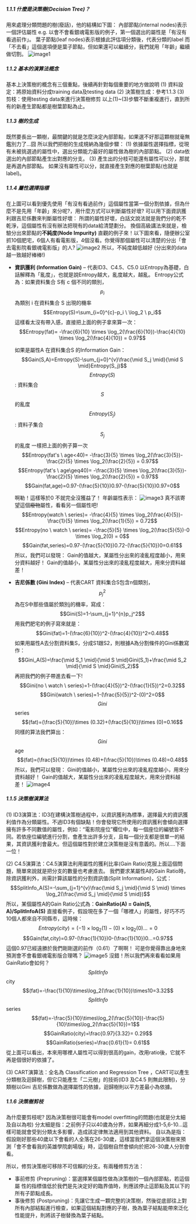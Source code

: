 ##### 1.1.1 什麼是決策樹(Decision Tree)？
用來處理分類問題的樹(廢話)，他的結構如下圖：
內部節點(internal nodes)表示一個評估屬性
e.g. 以會不會看銀魂電影版的例子，第一個選出的屬性是「有沒有看過前作」。
葉子節點(leaf nodes)表示根據此評估項分類後，代表分類的label
而「不去看」這個選項便是葉子節點，但如果還可以繼續分，我們就用「年齡」繼續做切割。
![image1](https://github.com/Evabc/DataMining_MachineLearning/blob/master/1_Classification/1.1_%E6%B1%BA%E7%AD%96%E6%A8%B9_Decision%20Trees/image/1.JPG)

##### 1.1.2 基本的演算法概念
基本上決策樹的概念有三個重點，後續再針對每個重要的地方做說明
(1) 資料設定：將原始資料分成training data及testing data 
(2) 決策樹生成：參考1.1.3
(3) 剪枝：使用testing data來進行決策樹修剪
以上(1)~(3)步驟不斷重複進行，直到所有的新產生節點都是樹葉節點為止。

##### 1.1.3 樹的生成
既然要長出一顆樹，最關鍵的就是怎麼決定內部節點，如果選不好那這顆樹就毫無鑑別力了...囧
所以我們把樹的生成規納為幾個步驟：
(1) 依據屬性選擇指標，從現有未被挑選過的屬性中，選出分類能力最好的屬性做為樹的內部節點。
(2) data依選出的內部節點產生出對應的分支。
(3) 產生出的分枝可能還有屬性可以分，那就是再選內部節點。
    如果沒有屬性可以分，就直接產生對應的樹葉節點(也就是label)。

##### 1.1.4 屬性選擇指標
在上圖可以看到優先使用「有沒有看過前作」這個屬性當第一個分割依據，但為什麼不是先用「年齡」來分呢?，用什麼方式可以判斷屬性好壞? 可以用下面資訊獲利跟吉尼係數來判斷屬性好壞：
所謂的屬性好壞，白話文說法就是我們分的乾不乾淨，這個屬性有沒有辦法把現有的data給清楚劃分。
換個高級講法來就是，檢驗分出來節點的**不純度(Node Impurity)**
直觀的例子來！以下圖來看，隨便辦公室抓10個肥宅，6個人有看電影版，4個沒看。你覺得那個屬性可以清楚的分出「會去電影院看銀魂電影版」的人?
![image2](https://github.com/Evabc/DataMining_MachineLearning/blob/master/1_Classification/1.1_%E6%B1%BA%E7%AD%96%E6%A8%B9_Decision%20Trees/image/2.JPG)
所以，不純度越低越好 (分出來的data越一致越好棒棒!)


* **資訊獲利 (Information Gain)** – 代表ID3、C4.5、C5.0
以Entropy為基礎，白話解釋為「亂度」，也就是說Entropy越大，亂度越大，越亂。
Entropy公式為：如果資料集合 S有 c 個不同的類別，$$p_i$$ 為類別 i 在資料集合 S 出現的機率
$$Entropy(S)=\sum_{i=0}^{c}-p_i \ \log_2 \ p_i$$
這樣看太沒有帶入感，直接把上面的例子拿來算一次：
$$Entropy(fat)= -\frac{6}{10} \times \log_2(\frac{6}{10})-\frac{4}{10} \times \log_2(\frac{4}{10}) = 0.97$$

    如果是屬性A 在資料集合S 的Information Gain：
    $$Gain(S,A)=Entropy(S)-\sum_{j=0}^{v}\frac{\mid S_j \mid}{\mid S \mid}Entropy(S_j)$$
     $$Entropy(S)$$ : 資料集合$$S$$的亂度
     $$Entropy(S_j)$$ : 資料子集合$$S_j$$ 的亂度
    一樣把上面的例子算一次
    $$Entropy(fat's \ age<40)= -\frac{3}{5} \times \log_2(\frac{3}{5})-\frac{2}{5} \times \log_2(\frac{2}{5}) = 0.97$$
    $$Entropy(fat's \ age\geq40)= -\frac{3}{5} \times \log_2(\frac{3}{5})-\frac{2}{5} \times \log_2(\frac{2}{5}) = 0.97$$
    $$Gain(fat,age)=0.97-(\frac{5}{10})0.97-(\frac{5}{10})0.97=0$$
    
    啊勒！這樣等於0 不就完全沒獲益了！
    年齡屬性表示：
    ![image3](https://github.com/Evabc/DataMining_MachineLearning/blob/master/1_Classification/1.1_%E6%B1%BA%E7%AD%96%E6%A8%B9_Decision%20Trees/image/3.JPG)
    真不該寄望這個~~廢物~~屬性，看看另一個屬性吧!
    $$Entropy(watch \ series)= -\frac{4}{5} \times \log_2(\frac{4}{5})-\frac{1}{5} \times \log_2(\frac{1}{5}) = 0.72$$
    $$Entropy(no \ watch \ series)= -\frac{5}{5} \times \log_2(\frac{5}{5})-0 \times \log_2(0) = 0$$
    $$Gain(fat,series)=0.97-(\frac{5}{10})0.72-(\frac{5}{10})0=0.61$$
    所以，我們可以發現：
    Gain的值越大，某屬性分出來的凌亂程度越小，用來分資料越好！
    Gain的值越小，某屬性分出來的凌亂程度越大，用來分資料越差！

* **吉尼係數 (Gini Index)** – 代表CART
資料集合S包含n個類別，$$p_j^2$$ 為在S中那些值屬於類別j的機率，寫成：
$$Gini(S)=1-\sum_{j=1}^{n}p_j^2$$
用我們肥宅的例子寫來就是：$$Gini(fat)=1-(\frac{6}{10})^2-(\frac{4}{10})^2=0.48$$
如果用屬性A去分割資料集S，分成S1跟S2，則根據A為分割條件的Gini係數寫作：
$$Gini_A(S)=\frac{\mid S_1 \mid}{\mid S \mid}Gini(S_1)+\frac{\mid S_2 \mid}{\mid S \mid}Gini(S_2)$$
再把我們的例子帶進去看一下!
$$Gini(no \ watch \ series)=1-(\frac{4}{5})^2-(\frac{1}{5})^2=0.32$$
$$Gini(watch \ series)=1-(\frac{5}{5})^2-(0)^2=0$$
$$Gini$$ series $$(fat)=(\frac{5}{10})\times (0.32)+(\frac{5}{10})\times (0)=0.16$$
同樣的算法我們算出：$$Gini$$ age $$(fat)=(\frac{5}{10})\times (0.48)+(\frac{5}{10})\times (0.48)=0.48$$
所以，我們可以發現：
Gini的值越小，某屬性分出來的凌亂程度越小，用來分資料越好！
Gain的值越大，某屬性分出來的凌亂程度越大，用來分資料越差！
![image4](https://github.com/Evabc/DataMining_MachineLearning/blob/master/1_Classification/1.1_%E6%B1%BA%E7%AD%96%E6%A8%B9_Decision%20Trees/image/4.JPG)
##### 1.1.5 決策樹演算法
(1) ID3演算法：ID3在建構決策樹過程中，以資訊獲利為標準，選擇最大的資訊獲利值作為分類屬性。不過ID3有個缺點！你會發現它所使用的資訊獲利會傾向選擇擁有許多不同數值的屬性，例如：“電影院座位”欄位中，每一個座位的編號皆不同。若依座位編號進行分割，會產生出許多分支，且每一個分支都是很單一的結果，其資訊獲利會最大。但這個屬性對於建立決策樹是沒有意義的。所以....下面一位！

(2) C4.5演算法：C4.5演算法利用屬性的獲利比率(Gain Ratio)克服上面這個問題，簡單來說就是把分支的數量也考慮進去。
我們要求某屬性A的Gain Ratio時，除資訊獲利外，尚需計算該屬性的分割資訊值(Split Information)，公式：$$SplitInfo_A(S)=-\sum_{j=1}^{v}\frac{\mid S_j \mid}{\mid S \mid} \times \log_2(\frac{\mid S_j \mid}{\mid S \mid})$$
所以，某個屬性A的Gain Ratio公式為：**GainRatio(A) = Gain(S, A)/SplitInfoA(S)**
直接看例子，假設現在多了一個「哪裡人」的屬性，好巧不巧10個人都來自不同縣市，這時候：
$$Entropy(city)=(-1)\times\log_2(1)-(0)\times\log_2(0)...=0$$
$$Gain(fat,city)=0.97-(\frac{1}{10})0-(\frac{1}{10})0...=0.97$$
這個0.97已經遠勝於我們剛剛選的前作（0.61）了啊啊！
可是你覺得靠出身地來預測會不會看銀魂電影版合理嗎？
![image5](https://github.com/Evabc/DataMining_MachineLearning/blob/master/1_Classification/1.1_%E6%B1%BA%E7%AD%96%E6%A8%B9_Decision%20Trees/image/5.JPG)
沒錯！所以我們再來看看如果用GainRatio會如何？
$$SplitInfo$$ city $$(fat)=-\frac{1}{10}\times\log_2(\frac{1}{10})\times10=3.32$$
$$SplitInfo$$ series $$(fat)=-\frac{5}{10}\times\log_2(\frac{5}{10})-\frac{5}{10}\times\log_2(\frac{5}{10})=1$$
$$GainRatio(city)=\frac{0.97}{3.32}= 0.29$$
$$GainRatio(series)=\frac{0.61}{1}= 0.61$$
從上面可以看出，本來用哪裡人屬性可以得到很高的gain，改用ratio後，它就不再是個很好的依據了。

(3) CART演算法：全名為 Classification and Regression Tree ，CART可以產生分類樹及迴歸樹，但它只能產生「二元樹」的技術(ID3 及C4.5 則無此限制)，分類樹以Gini 吉尼係數做為選擇屬性的依據，迴歸樹則以平方差最小為依據。

##### 1.1.6 決策樹剪枝
為什麼要剪枝呢? 因為決策樹很可能會有model overfitting的問題(也就是分太細及自以為啦)
分太細是指：之前例子只以40歲為分界，如果再細分成1-5,6-10...這樣可能就會受到分類太多影響，造成該定律無法適用到其他資料。
自以為是指：假設剛好那些40歲以下會看的人全落在26-30歲，這樣當我們拿這個決策樹來預測「會不會看我的英雄學院劇場版」時，這個樹自然會傾向於把26-30歲人分到會看。

所以，修剪決策樹可移除不可信賴的分支。有兩種修剪方法：
* 事前修剪 (Prepruning)：當選擇某個屬性做為決策樹的一個內部節點，若這個屬
性的指標值低於我們是先決定好的臨界值時，則應該停止這節點及其以下的所有子節點成長。
* 事後修剪 (Postpruning)：先讓它生成一顆完整的決策樹，然後從底部往上對所有內部結點進行檢查，如果這個結點對應的子樹，換為葉子結點能帶來泛化性能提升，則將該子樹替換為葉子結點。
